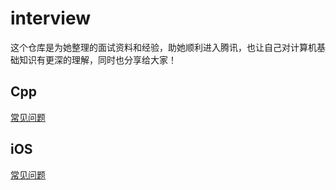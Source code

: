 # interview

这个仓库是为她整理的面试资料和经验，助她顺利进入腾讯，也让自己对计算机基础知识有更深的理解，同时也分享给大家！

## Cpp

[常见问题](./cpp.md)

## iOS

[常见问题](./iOS.md)
